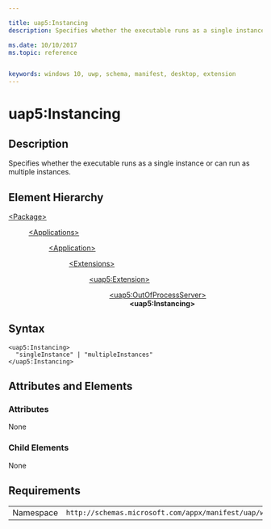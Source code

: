 ```yaml
---

title: uap5:Instancing
description: Specifies whether the executable runs as a single instance or can run as multiple instances.

ms.date: 10/10/2017
ms.topic: reference


keywords: windows 10, uwp, schema, manifest, desktop, extension 
---
```


# uap5:Instancing

## Description
Specifies whether the executable runs as a single instance or can run as multiple instances.

## Element Hierarchy
<dl>
<dt><a href="element-package.md">&lt;Package&gt;</a></dt>
<dd>
<dl>
<dt><a href="element-applications.md">&lt;Applications&gt;</a></dt>
<dd>
<dl>
<dt><a href="element-application.md">&lt;Application&gt;</a></dt>
<dd>
<dl>
<dt><a href="element-1-extensions.md">&lt;Extensions&gt;</a></dt>
<dd>
<dl>
<dt><a href="element-uap5-extension.md">&lt;uap5:Extension&gt;</a></dt>
<dd>
<dl>
<dt><a href="element-uap5-outofprocessserver.md">&lt;uap5:OutOfProcessServer&gt;</a></dt>
<dd><b>&lt;uap5:Instancing&gt;</b></dd>
</dl>
</dd>
</dl>
</dd>
</dl>
</dd>
</dl>
</dd>
</dl>
</dd>
</dl>

## Syntax
```syntax
<uap5:Instancing>
  "singleInstance" | "multipleInstances"
</uap5:Instancing>
```

## Attributes and Elements
### Attributes
None

### Child Elements
None

## Requirements

|   |   |
|--|--|
| Namespace | `http://schemas.microsoft.com/appx/manifest/uap/windows10/5` |

